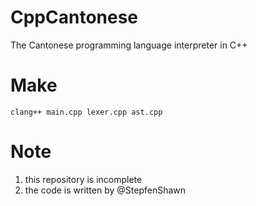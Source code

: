 # CppCantonese
The Cantonese programming language interpreter in C++

# Make
```
clang++ main.cpp lexer.cpp ast.cpp
```

# Note
1. this repository is incomplete
2. the code is written by @StepfenShawn
